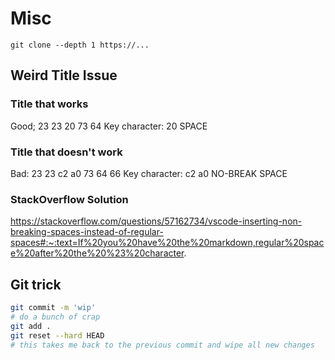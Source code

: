 # Misc

```
git clone --depth 1 https://...
```

## Weird Title Issue

### Title that works

Good;
23 23 20 73 64 
Key character: 20
SPACE

### Title that doesn't work

Bad:
23 23 c2 a0 73 64 66
Key character: c2 a0
NO-BREAK SPACE

### StackOverflow Solution

https://stackoverflow.com/questions/57162734/vscode-inserting-non-breaking-spaces-instead-of-regular-spaces#:~:text=If%20you%20have%20the%20markdown,regular%20space%20after%20the%20%23%20character.

## Git trick

```bash
git commit -m 'wip'
# do a bunch of crap
git add .
git reset --hard HEAD
# this takes me back to the previous commit and wipe all new changes
```
